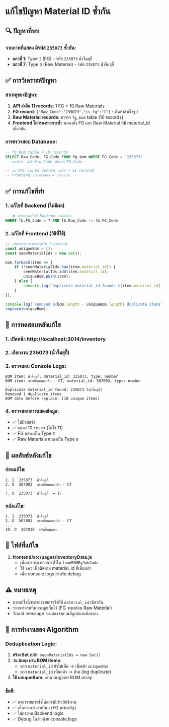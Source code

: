 # แก้ไขปัญหา Material ID ซ้ำกัน

## 🔍 **ปัญหาที่พบ**

### จากภาพที่แสดง มีรหัส `235073` ซ้ำกัน:
- **แถวที่ 1**: Type `I` (FG) - รหัส `235073` น้ำจิ้มสุกี้
- **แถวที่ 7**: Type `O` (Raw Material) - รหัส `235073` น้ำจิ้มสุกี้

## ✅ **การวิเคราะห์ปัญหา**

### สาเหตุของปัญหา:
1. **API ส่งคืน 11 records**: 1 FG + 10 Raw Materials
2. **FG record**: `{"Raw_Code":"235073","is_fg":"1"}` - สินค้าสำเร็จรูป
3. **Raw Material records**: มาจาก `fg_bom` table (10 records)
4. **Frontend ไม่กรองรายการซ้ำ**: แสดงทั้ง FG และ Raw Material ที่มี material_id เดียวกัน

### การตรวจสอบ Database:
```sql
-- fg_bom table มี 10 records
SELECT Raw_Code, FG_Code FROM fg_bom WHERE FG_Code = '235073'
-- ผลลัพธ์: ไม่มี Raw_Code ที่ซ้ำกับ FG_Code

-- แต่ API รวม FG record เข้าไป → 11 records
-- Frontend แสดงทั้งหมด → เกิดการซ้ำ
```

## ✅ **การแก้ไขที่ทำ**

### 1. แก้ไขที่ Backend (ไม่มีผล)
```sql
-- ❌ พยายามแก้ไขที่ Backend แต่ไม่มีผล
WHERE fb.FG_Code = ? AND fb.Raw_Code != fb.FG_Code
```

### 2. แก้ไขที่ Frontend (วิธีที่ใช้)
```javascript
// เพิ่มการกรองรายการซ้ำใน frontend
const uniqueBom = [];
const seenMaterialIds = new Set();

bom.forEach(item => {
    if (!seenMaterialIds.has(item.material_id)) {
        seenMaterialIds.add(item.material_id);
        uniqueBom.push(item);
    } else {
        console.log(`Duplicate material_id found: ${item.material_id} (${item.Mat_Name})`);
    }
});

console.log(`Removed ${bom.length - uniqueBom.length} duplicate items`);
replace(uniqueBom);
```

## 🧪 **การทดสอบหลังแก้ไข**

### 1. เปิดหน้า http://localhost:3014/inventory
### 2. เลือกงาน 235073 (น้ำจิ้มสุกี้)
### 3. ตรวจสอบ Console Logs:

```
BOM item: น้ำจิ้มสุกี้, material_id: 235073, type: number
BOM item: กระเทียมแกะกลีบ - CT, material_id: 507003, type: number
...
Duplicate material_id found: 235073 (น้ำจิ้มสุกี้)
Removed 1 duplicate items
BOM data before replace: [10 unique items]
```

### 4. ตรวจสอบการแสดงข้อมูล:
- ✅ ไม่มีรหัสซ้ำ
- ✅ แสดง 10 รายการ (ไม่ใช่ 11)
- ✅ FG แสดงเป็น Type `I` 
- ✅ Raw Materials แสดงเป็น Type `O`

## 🎯 **ผลลัพธ์หลังแก้ไข**

### ก่อนแก้ไข:
```
1. I  235073  น้ำจิ้มสุกี้
2. O  507003  กระเทียมแกะกลีบ - CT
...
7. O  235073  น้ำจิ้มสุกี้  ← ซ้ำ
```

### หลังแก้ไข:
```
1. I  235073  น้ำจิ้มสุกี้
2. O  507003  กระเทียมแกะกลีบ - CT
...
10. O  207010  พริกขี้หนูแดง
```

## 📁 **ไฟล์ที่แก้ไข**

1. **frontend/src/pages/InventoryData.js**
   - เพิ่มการกรองรายการซ้ำใน `loadBOMByJobCode`
   - ใช้ `Set` เพื่อติดตาม material_id ที่เห็นแล้ว
   - เพิ่ม console.logs สำหรับ debug

## ⚠️ **หมายเหตุ**

- การแก้ไขนี้จะกรองรายการซ้ำที่มี `material_id` เดียวกัน
- รายการแรกที่พบจะถูกเก็บไว้ (FG จะมาก่อน Raw Material)
- Toast message จะแสดงจำนวนที่ถูกต้องหลังกรอง

## 🔧 **การทำงานของ Algorithm**

### Deduplication Logic:
1. **สร้าง Set เปล่า**: `seenMaterialIds = new Set()`
2. **วน loop ผ่าน BOM items**: 
   - หาก `material_id` ยังไม่เห็น → เพิ่มเข้า `uniqueBom`
   - หาก `material_id` เห็นแล้ว → ข้าม (log duplicate)
3. **ใช้ uniqueBom**: แทน original BOM array

### ข้อดี:
- ✅ กรองรายการซ้ำได้อย่างมีประสิทธิภาพ
- ✅ เก็บรายการแรกที่พบ (FG priority)
- ✅ ไม่กระทบ Backend logic
- ✅ Debug ได้ง่ายด้วย console.logs
